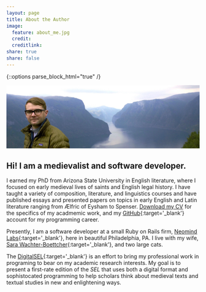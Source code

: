 ```yaml
---
layout: page
title: About the Author
image:
  feature: about_me.jpg
  credit:
  creditlink:
share: true
share: false
---
```

{::options parse_block_html="true" /}
<div class="entry-image-index">
<img src="/images/about_me.jpg" alt="About the Author">
</div>

## Hi! I am a medievalist and software developer.

I earned my PhD from Arizona State University in English literature, where I focused on early medieval lives of saints and English legal history. I have taught a variety of composition, literature, and linguistics courses and have published essays and presented papers on topics in early English and Latin literature ranging from Ælfric of Eysham to Spenser. [Download my CV](/downloads/bolton_cv.pdf) for the specifics of my acadmemic work, and my [GitHub](https://github.com/webolton){:target='_blank'} account for my programming career.

Presently, I am a software developer at a small Ruby on Rails firm, [Neomind Labs](http://www.neomindlabs.com/){:target='_blank'}, here in beautiful Philadelphia, PA. I live with my wife, [Sara Wachter-Boettcher](http://www.sarawb.com/){:target='_blank'}, and two large cats.

The [DigitalSEL](http://digitalsel.org/){:target='_blank'} is an effort to bring my professional work in programing to bear on my academic research interests. My goal is to present a first-rate edition of the *SEL* that uses both a digital format and sophistocated programming to help scholars think about medieval texts and textual studies in new and enlightening ways.
